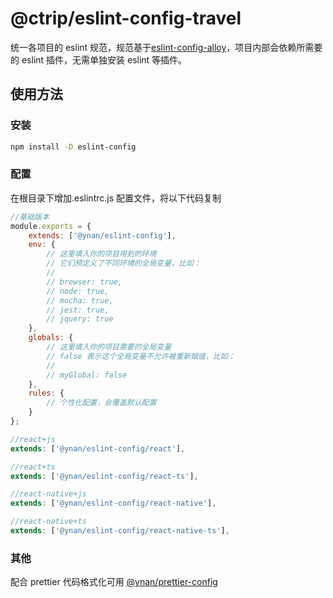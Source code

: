 # @ctrip/eslint-config-travel

统一各项目的 eslint 规范，规范基于[eslint-config-alloy](https://github.com/AlloyTeam/eslint-config-alloy/blob/master/README.md)，项目内部会依赖所需要的 eslint 插件，无需单独安装 eslint 等插件。

## 使用方法

### 安装

```bash
npm install -D eslint-config
```

### 配置

在根目录下增加.eslintrc.js 配置文件，将以下代码复制

```js
//基础版本
module.exports = {
    extends: ['@ynan/eslint-config'],
    env: {
        // 这里填入你的项目用到的环境
        // 它们预定义了不同环境的全局变量，比如：
        //
        // browser: true,
        // node: true,
        // mocha: true,
        // jest: true,
        // jquery: true
    },
    globals: {
        // 这里填入你的项目需要的全局变量
        // false 表示这个全局变量不允许被重新赋值，比如：
        //
        // myGlobal: false
    },
    rules: {
        // 个性化配置，会覆盖默认配置
    }
};
```

```js
//react+js
extends: ['@ynan/eslint-config/react'],
```

```js
//react+ts
extends: ['@ynan/eslint-config/react-ts'],
```

```js
//react-native+js
extends: ['@ynan/eslint-config/react-native'],
```

```js
//react-native+ts
extends: ['@ynan/eslint-config/react-native-ts'],
```

### 其他

配合 prettier 代码格式化可用 [@ynan/prettier-config]()
